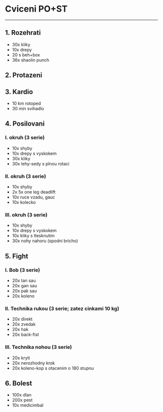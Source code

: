 # Cviceni PO+ST
---
## 1. Rozehrati
* 30x kliky
* 10x drepy
* 20 s beh+box
* 36x shaolin punch
## 2. Protazeni
## 3. Kardio
* 10 km rotoped
* 30 min svihadlo
## 4. Posilovani
### I. okruh (3 serie)
* 10x shyby
* 10x drepy s vyskokem
* 30x kliky
* 30x lehy-sedy s plnou rotaci

### II. okruh (3 serie)
* 10x shyby
* 2x 5x one leg deadlift
* 10x ruce vzadu, gauc
* 10x kolecko

### III. okruh (3 serie)
* 10x shyby
* 10x drepy s vyskokem
* 10x kliky s tlesknutim
* 30x nohy nahoru (spodni bricho)
## 5. Fight
### I. Bob (3 serie)
* 20x tan sau
* 20x gan sau
* 20x pak sau
* 20x koleno
### II. Technika rukou (3 serie; zatez cinkami 10 kg)
* 20x direkt
* 20x zvedak
* 20x hak
* 20x back-fist
### III. Technika nohou (3 serie)
* 20x kryti
* 20x nerozhodny krok
* 20x koleno-kop s otacenim o 180 stupnu
## 6. Bolest
* 100x dlan
* 200x pest
* 10x medicimbal

